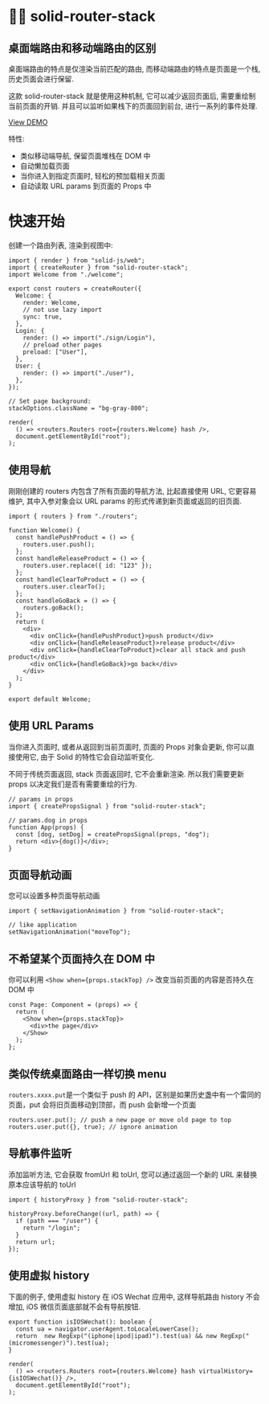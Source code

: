 # 🏂🏽 solid-router-stack

## 桌面端路由和移动端路由的区别

桌面端路由的特点是仅渲染当前匹配的路由, 而移动端路由的特点是页面是一个栈, 历史页面会进行保留.

这款 solid-router-stack 就是使用这种机制, 它可以减少返回页面后, 需要重绘制当前页面的开销. 并且可以监听如果栈下的页面回到前台, 进行一系列的事件处理.

[View DEMO](https://solid-router-stack.writeflowy.com)

特性:

- 类似移动端导航, 保留页面堆栈在 DOM 中
- 自动懒加载页面
- 当你进入到指定页面时, 轻松的预加载相关页面
- 自动读取 URL params 到页面的 Props 中

# 快速开始

创建一个路由列表, 渲染到视图中:

```tsx
import { render } from "solid-js/web";
import { createRouter } from "solid-router-stack";
import Welcome from "./welcome";

export const routers = createRouter({
  Welcome: {
    render: Welcome,
    // not use lazy import
    sync: true,
  },
  Login: {
    render: () => import("./sign/Login"),
    // preload other pages
    preload: ["User"],
  },
  User: {
    render: () => import("./user"),
  },
});

// Set page background:
stackOptions.className = "bg-gray-800";

render(
  () => <routers.Routers root={routers.Welcome} hash />,
  document.getElementById("root");
);

```

## 使用导航

刚刚创建的 routers 内包含了所有页面的导航方法, 比起直接使用 URL, 它更容易维护, 其中入参对象会以 URL params 的形式传递到新页面或返回的旧页面.

```tsx
import { routers } from "./routers";

function Welcome() {
  const handlePushProduct = () => {
    routers.user.push();
  };
  const handleReleaseProduct = () => {
    routers.user.replace({ id: "123" });
  };
  const handleClearToProduct = () => {
    routers.user.clearTo();
  };
  const handleGoBack = () => {
    routers.goBack();
  };
  return (
    <div>
      <div onClick={handlePushProduct}>push product</div>
      <div onClick={handleReleaseProduct}>release product</div>
      <div onClick={handleClearToProduct}>clear all stack and push product</div>
      <div onClick={handleGoBack}>go back</div>
    </div>
  );
}

export default Welcome;
```

## 使用 URL Params

当你进入页面时, 或者从返回到当前页面时, 页面的 Props 对象会更新, 你可以直接使用它, 由于 Solid 的特性它会自动监听变化.

不同于传统页面返回, stack 页面返回时, 它不会重新渲染. 所以我们需要更新 props 以决定我们是否有需要重绘的行为.

```tsx
// params in props
import { createPropsSignal } from "solid-router-stack";

// params.dog in props
function App(props) {
  const [dog, setDog] = createPropsSignal(props, "dog");
  return <div>{dog()}</div>;
}
```

## 页面导航动画

您可以设置多种页面导航动画

```tsx
import { setNavigationAnimation } from "solid-router-stack";

// like application
setNavigationAnimation("moveTop");
```

## 不希望某个页面持久在 DOM 中

你可以利用 `<Show when={props.stackTop} />` 改变当前页面的内容是否持久在 DOM 中

```tsx
const Page: Component = (props) => {
  return (
    <Show when={props.stackTop}>
      <div>the page</div>
    </Show>
  );
};
```

## 类似传统桌面路由一样切换 menu

`routers.xxxx.put`是一个类似于 push 的 API，区别是如果历史盏中有一个雷同的页面，put 会将旧页面移动到顶部，而 push 会新增一个页面

```tsx
routers.user.put(); // push a new page or move old page to top
routers.user.put({}, true); // ignore animation
```

## 导航事件监听

添加监听方法, 它会获取 fromUrl 和 toUrl, 您可以通过返回一个新的 URL 来替换原本应该导航的 toUrl

```tsx
import { historyProxy } from "solid-router-stack";

historyProxy.beforeChange((url, path) => {
  if (path === "/user") {
    return "/login";
  }
  return url;
});
```

## 使用虚拟 history

下面的例子, 使用虚拟 history 在 iOS Wechat 应用中, 这样导航路由 history 不会增加, iOS 微信页面底部就不会有导航按钮.

```tsx
export function isIOSWechat(): boolean {
  const ua = navigator.userAgent.toLocaleLowerCase();
  return  new RegExp("(iphone|ipod|ipad)").test(ua) && new RegExp("(micromessenger)").test(ua);
}

render(
  () => <routers.Routers root={routers.Welcome} hash virtualHistory={isIOSWechat()} />,
  document.getElementById("root");
);
```
